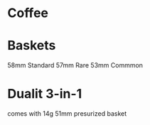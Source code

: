 # Coffee

# Baskets

58mm Standard
57mm Rare
53mm Commmon

# Dualit 3-in-1

comes with 14g 51mm presurized basket
